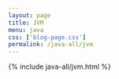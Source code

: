 ```yaml
---
layout: page
title: JVM
menu: java
css: ['blog-page.css']
permalink: /java-all/jvm
---
```


{% include java-all/jvm.html %}